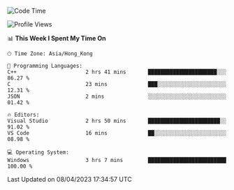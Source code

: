 <!--START_SECTION:waka-->
![Code Time](http://img.shields.io/badge/Code%20Time-44%20hrs%2058%20mins-blue)

![Profile Views](http://img.shields.io/badge/Profile%20Views-1-blue)

📊 **This Week I Spent My Time On** 

```text
🕑︎ Time Zone: Asia/Hong_Kong

💬 Programming Languages: 
C++                      2 hrs 41 mins       ██████████████████████░░░   86.27 % 
C                        23 mins             ███░░░░░░░░░░░░░░░░░░░░░░   12.31 % 
JSON                     2 mins              ░░░░░░░░░░░░░░░░░░░░░░░░░   01.42 % 

🔥 Editors: 
Visual Studio            2 hrs 50 mins       ███████████████████████░░   91.02 % 
VS Code                  16 mins             ██░░░░░░░░░░░░░░░░░░░░░░░   08.98 % 

💻 Operating System: 
Windows                  3 hrs 7 mins        █████████████████████████   100.00 % 
```


 Last Updated on 08/04/2023 17:34:57 UTC
<!--END_SECTION:waka-->
